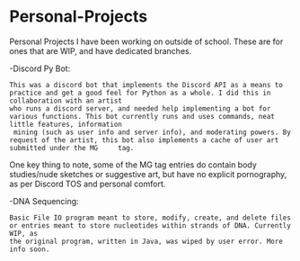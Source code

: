 # Personal-Projects
Personal Projects I have been working on outside of school. These are for ones that are WIP, and have dedicated branches.


-Discord Py Bot:
  
    This was a discord bot that implements the Discord API as a means to practice and get a good feel for Python as a whole. I did this in collaboration with an artist 
    who runs a discord server, and needed help implementing a bot for various functions. This bot currently runs and uses commands, neat little features, information
     mining (such as user info and server info), and moderating powers. By request of the artist, this bot also implements a cache of user art submitted under the MG     tag.
   
   One key thing to note, some of the MG tag entries do contain body studies/nude sketches or suggestive art, but 
   have no explicit pornography, as per Discord TOS and personal comfort.
   
   
-DNA Sequencing:

    Basic File IO program meant to store, modify, create, and delete files or entries meant to store nucleotides within strands of DNA. Currently WIP, as 
    the original program, written in Java, was wiped by user error. More info soon.
